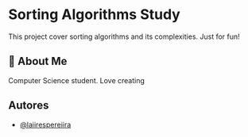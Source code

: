 
# Sorting Algorithms Study

This project cover sorting algorithms and its complexities. Just for fun!






## 🚀 About Me
Computer Science student.
Love creating


## Autores

- [@laiirespereiira](https://www.github.com/LairesPereira)

